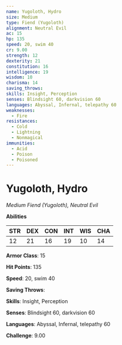 ```yaml
---
name: Yugoloth, Hydro
size: Medium
type: Fiend (Yugoloth)
alignment: Neutral Evil
ac: 15
hp: 135
speed: 20, swim 40
cr: 9.00
strength: 12
dexterity: 21
constitution: 16
intelligence: 19
wisdom: 10
charisma: 14
saving_throws: 
skills: Insight, Perception
senses: Blindsight 60, darkvision 60
languages: Abyssal, Infernal, telepathy 60
weaknesses:
  - Fire
resistances:
  - Cold
  - Lightning
  - Nonmagical
immunities:
  - Acid
  - Poison
  - Poisoned
---
```


# Yugoloth, Hydro

*Medium Fiend (Yugoloth), Neutral Evil*

**Abilities**

| STR | DEX | CON | INT | WIS | CHA |
| --- | --- | --- | --- | --- | --- |
| 12 | 21 | 16 | 19 | 10 | 14 |

**Armor Class**: 15

**Hit Points**: 135

**Speed**: 20, swim 40

**Saving Throws**: 

**Skills**: Insight, Perception

**Senses**: Blindsight 60, darkvision 60

**Languages**: Abyssal, Infernal, telepathy 60

**Challenge**: 9.00

